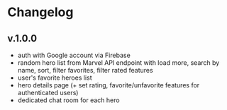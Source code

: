 # Changelog

## v.1.0.0
- auth with Google account via Firebase
- random hero list from Marvel API endpoint with load more, search by name, sort, filter favorites, filter rated features
- user's favorite heroes list
- hero details page (+ set rating, favorite/unfavorite features for authenticated users)
- dedicated chat room for each hero
